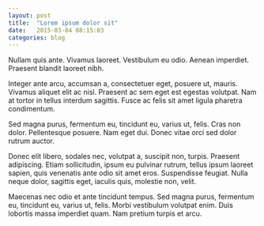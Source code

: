 ```yaml
---
layout: post
title:  "Lorem ipsum dolor sit"
date:   2015-03-04 08:15:03
categories: blog
---
```


Nullam quis ante. Vivamus laoreet. Vestibulum eu odio. Aenean imperdiet. Praesent blandit laoreet nibh.

Integer ante arcu, accumsan a, consectetuer eget, posuere ut, mauris. Vivamus aliquet elit ac nisl. Praesent ac sem eget est egestas volutpat. Nam at tortor in tellus interdum sagittis. Fusce ac felis sit amet ligula pharetra condimentum.

Sed magna purus, fermentum eu, tincidunt eu, varius ut, felis. Cras non dolor. Pellentesque posuere. Nam eget dui. Donec vitae orci sed dolor rutrum auctor.

Donec elit libero, sodales nec, volutpat a, suscipit non, turpis. Praesent adipiscing. Etiam sollicitudin, ipsum eu pulvinar rutrum, tellus ipsum laoreet sapien, quis venenatis ante odio sit amet eros. Suspendisse feugiat. Nulla neque dolor, sagittis eget, iaculis quis, molestie non, velit.

Maecenas nec odio et ante tincidunt tempus. Sed magna purus, fermentum eu, tincidunt eu, varius ut, felis. Morbi vestibulum volutpat enim. Duis lobortis massa imperdiet quam. Nam pretium turpis et arcu.
